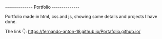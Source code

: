 -------------- Portfolio --------------

Portfolio made in html, css and js, showing some details and projects I have done.

The link 👇: https://fernando-anton-18.github.io/Portafolio.github.io/
